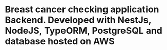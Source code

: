 # Breast cancer checking application Backend. Developed with NestJs, NodeJS, TypeORM, PostgreSQL and database hosted on AWS